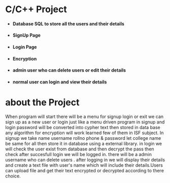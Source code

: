 # C/C++ Project 

* #### Database SQL to store all the users and their details
* #### SignUp Page
* #### Login Page
* #### Encryption
* #### admin user who can delete users or edit their details
* #### normal user can login and view their details 

# about the Project

When program will start there will be a menu for signup login or exit we can sign up as a new user or login just like a menu driven program
in signup and login password will be converted into cypher text then stored in data base any algorithm for encryption will work learned few
of them in ISF subject. In signup we take name username rollno phone &  password let college name be same for all then store it in database using a 
external library. in login we will check the user exist from database and then decrypt the pass then check after succesfull login we will be logged in.
there will be a admin username who can delete users . after logging in we will display their details and create a text file with user's name which will 
include their details.Users can upload file and get their text encrypted or decrypted according to there choice. 

